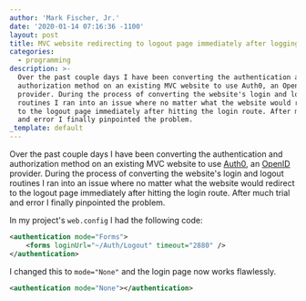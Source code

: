 ```yaml
---
author: 'Mark Fischer, Jr.'
date: '2020-01-14 07:16:36 -1100'
layout: post
title: MVC website redirecting to logout page immediately after logging in
categories:
  - programming
description: >-
  Over the past couple days I have been converting the authentication and
  authorization method on an existing MVC website to use Auth0, an OpenID
  provider. During the process of converting the website's login and logout
  routines I ran into an issue where no matter what the website would redirect
  to the logout page immediately after hitting the login route. After much trial
  and error I finally pinpointed the problem.
_template: default
---
```










Over the past couple days I have been converting the authentication and authorization method on an existing MVC website to use [Auth0](https://auth0.com/), an [OpenID](https://openid.net/) provider. During the process of converting the website's login and logout routines I ran into an issue where no matter what the website would redirect to the logout page immediately after hitting the login route. After much trial and error I finally pinpointed the problem.

In my project's `web.config` I had the following code:

```xml
<authentication mode="Forms">
	<forms loginUrl="~/Auth/Logout" timeout="2880" />
</authentication>
```

I changed this to `mode="None"` and the login page now works flawlessly.

```xml
<authentication mode="None"></authentication>
```
